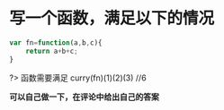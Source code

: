 # 写一个函数，满足以下的情况

```js
var fn=function(a,b,c){
    return a+b+c;
}
```

?> 函数需要满足 curry(fn)(1)(2)(3) //6

**可以自己做一下，在评论中给出自己的答案**